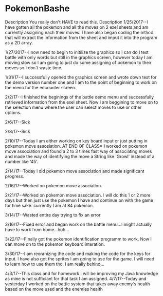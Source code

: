 # PokemonBashe
Description
You really don't HAVE to read this.
Description 1/25/2017--I have gotten all the pokemon and all the moves on 2 exel sheets and am currently assigning each their moves. I have also began coding the mthod that will extract the information from the sheet and imput it into the program as a 2D array.

1/27/2017--I now need to begin to initilize the graphics so I can do I test battle with only words but still in the graphics screen, 
however today I am moving slow so I am going to just do some assigning of pokemon to their moves so I don't waste time.
 
 
 1/31/17--I successfully opened the graphics screen and wrote down text for the demo version number one and I am to the point of beginning to work on the menu for the encounter screen.
 
 2/2/17--I finished the beginings of the battle demo menu  and successfully retrieved information from the exel sheet. Now I am beggining to move on to the selection menu where the user can select moves to use or other options. 

2/6/17--Sick

2/8/17--Sick

2/10/17--Today I am either working on key board input or just putting in pokemon move assosiation.
AT END OF CLASS= I worked on pokemon move association and found a 2 to 3 times fast way of associating moves and made the way of identifying the move a String like 'Growl' instead of a number like '45'.

2/14/17--Today I did pokemon move association and made significant progress.

2/16/17--Worked on pokemon move association.

2/21/17--Worked on pokemon move association. I will do this 1 or 2 more days but then just use the pokemon I have and continue on with the game for time sake. currently I am at 84 pokemon.

3/14/17--Wasted entire day trying to fix an error

3/16/17--Fixed error and began work on the battle menu...I might actually have to work from home...huh...

3/22/17--Finally got the pokemon identification programm to work. Now I can move on to the pokemon keyboard interation.

3/30/17--I am reoranizing the code and making the code for the keys for input. I have also got the sprites I am going to use for the game. I will need to learn how to use them tho. I am really behind...

4/3/17--This class and for homework I will be improving my Java knowledge as mine is not sufficiant for that task I am assigned.
4/7/17--Today and yesterday I worked on the battle system that takes away enemy's health based on the move used and the enemies health

